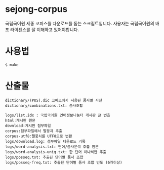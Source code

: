 # sejong-corpus

국립국어원 세종 코퍼스를 다운로드를 돕는 스크립트입니다.
사용자는 국립국어원의 배포 라이센스를 잘 이해하고 있어야합니다.

# 사용법
    $ make

# 산출물

    dictionary/(POS).dic 코퍼스에서 사용된 품사별 사전
    dictionary/combinations.txt: 품사조합

    logs/list.idx : 국립국어원 언어정보나눔터 게시판 글 번호
    html:게시판 원문
    download:게시판 첨부파일
    corpus:첨부파일에서 말뭉치 추출
    corpus-utf8:말뭉치를 UTF8으로 변환
    logs/download.log: 첨부파일 다운로드 기록
    logs/word-analysis.txt: 단어/품사분석 추출 원본
    logs/word-analysis-uniq.txt: 한 단어 하나씩만 추출
    logs/posseq.txt: 추출된 단어별 품사 조합
    logs/posseq-freq.txt: 추출된 단어별 품사 조합 빈도 (6개이상)
